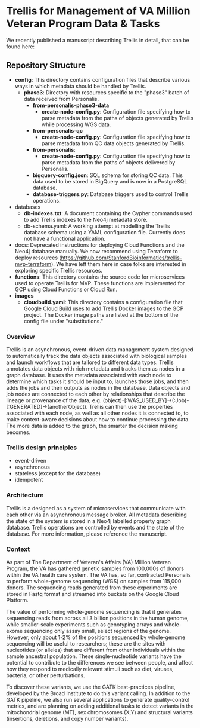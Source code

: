 # Trellis for Management of VA Million Veteran Program Data & Tasks

We recently published a manuscript describing Trellis in detail, that can be found here: <INSERT LINK>
  
## Repository Structure
* __config__: This directory contains configuration files that describe various ways in which metadata should be handled by Trellis.
  * __phase3__: Directory with resources specific to the "phase3" batch of data received from Personalis.
    * __from-personalis-phase3-data__
      * __create-node-config.py__: Configuration file specifying how to parse metadata from the paths of objects generated by Trellis while processing WGS data.
    * __from-personalis-qc__
      * __create-node-config.py__: Configuration file specifying how to parse metadata from QC data objects generated by Trellis.
    * __from-personalis__: 
      * __create-node-config.py__: Configuration file specifying how to parse metadata from the paths of objects delivered by Personalis. 
    * __bigquery-config.json__: SQL schema for storing QC data. This data used to be stored in BigQuery and is now in a PostgreSQL database.
    * __database-triggers.py__: Database triggers used to control Trellis operations.
* databases
  * __db-indexes.txt__: A document containing the Cypher commands used to add Trellis indexes to the Neo4j metadata store.
  * db-schema.yaml: A working attempt at modelling the Trellis database schema using a YAML configuration file. Currently does not have a functional application.
* docs: Deprecated instructions for deploying Cloud Functions and the Neo4j database manually. We now recommend using Terraform to deploy resources (https://github.com/StanfordBioinformatics/trellis-mvp-terraform). We have left them here in case folks are interested in exploring specific Trellis resources.
* __functions__: This directory contains the source code for microservices used to operate Trellis for MVP. These functions are implemented for GCP using Cloud Functions or Cloud Run.
* __images__
  * __cloudbuild.yaml__: This directory contains a configuration file that Google Cloud Build uses to add Trellis Docker images to the GCP project. The Docker image paths are listed at the bottom of the config file under "substitutions."


### Overview
Trellis is an asynchronous, event-driven data management system designed to automatically track the data objects associated with biological samples and launch workflows that are tailored to different data types. Trellis annotates data objects with rich metadata and tracks them as nodes in a graph database. It uses the metadata associated with each node to determine which tasks it should be input to, launches those jobs, and then adds the jobs and their outputs as nodes in the database. Data objects and job nodes are connected to each other by relationships that describe the lineage or provenance of the data, e.g. (object)-[:WAS_USED_BY]->(:Job)-[:GENERATED]->(anotherObject). Trellis can then use the properties associated with each node, as well as all other nodes it is connected to, to make context-aware decisions about how to continue processing the data. The more data is added to the graph, the smarter the decision making becomes.

### Trellis design principles
* event-driven
* asynchronous
* stateless (except for the database)
* idempotent

### Architecture
Trellis is a designed as a system of microservices that communicate with each other via an asynchronous message broker. All metadata describing the state of the system is stored in a Neo4j labelled property graph database. Trellis operations are controlled by events and the state of the database. For more information, please reference the manuscript.

### Context
As part of The Department of Veteran's Affairs (VA) Million Veteran Program, the VA has gathered genetic samples from 100,000s of donors within the VA health care system. The VA has, so far, contracted Personalis to perform whole-genome sequencing (WGS) on samples from 115,000 donors. The sequencing reads generated from these experiments are stored in Fastq format and streamed into buckets on the Google Cloud Platform. 

The value of performing whole-genome sequencing is that it generates sequencing reads from across all 3 billion positions in the human genome, while smaller-scale experiments such as genotyping arrays and whole-exome sequencing only assay small, select regions of the genome. However, only about 1-2% of the positions sequenced by whole-genome sequencing will be useful to researchers; these are the sites with nucleotides (or alleles) that are different from other individuals within the sample ancestral population. These single-nucleotide variants have the potential to contribute to the differences we see between people, and affect how they respond to medically relevant stimuli such as diet, viruses, bacteria, or other perturbations.

To discover these variants, we use the GATK best-practices pipeline, developed by the Broad Institute to do this variant calling. In addition to the GATK pipeline, we also run several applications to generate quality-control metrics, and are planning on adding additional tasks to detect variants in the mitochondrial genome (MT), sex chromosomes (X,Y) and structural variants (insertions, deletions, and copy number variants).


